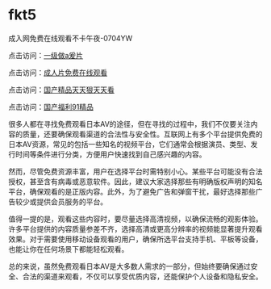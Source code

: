 # fkt5
成入网免费在线观看不卡午夜-0704YW

点击访问：<a href="https://gsd-agv.pages.dev/">一级做a爰片</a>

点击访问：<a href="https://gda-c7m.pages.dev/">成人片免费在线观看</a>

点击访问：<a href="https://tfda.pages.dev/">国产精品天天狠天天看</a>

点击访问：<a href="https://bsdf-5f5.pages.dev/">国产福利91精品</a>

很多人都在寻找免费观看日本AV的途径，但在寻找的过程中，我们不仅要关注内容的质量，还要确保观看渠道的合法性与安全性。互联网上有多个平台提供免费的日本AV资源，常见的包括一些知名的视频平台，它们通常会根据演员、类型、发行时间等条件进行分类，方便用户快速找到自己感兴趣的内容。

然而，尽管免费资源丰富，用户在选择平台时需特别小心。某些平台可能没有合法授权，甚至含有病毒或恶意软件。因此，建议大家选择那些有明确版权声明的知名平台，确保观看的是正版内容。此外，为了避免广告和弹窗干扰，最好选择那些广告较少或提供会员服务的平台。

值得一提的是，观看这些内容时，要尽量选择高清视频，以确保流畅的观影体验。许多平台提供的内容质量参差不齐，选择高清或更高分辨率的视频能显著提升观看效果。对于需要使用移动设备观看的用户，确保所选平台支持手机、平板等设备，也能让你在任何场景下都能轻松观看。

总的来说，虽然免费观看日本AV是大多数人需求的一部分，但始终要确保通过安全、合法的渠道来观看，不仅可以享受优质内容，还能保护个人设备和隐私安全。

<span style="display:none;">[Canonical link](）</span>
